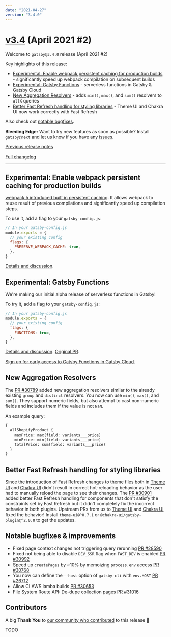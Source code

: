 ```yaml
---
date: "2021-04-27"
version: "3.4.0"
---
```


# [v3.4](https://github.com/gatsbyjs/gatsby/compare/gatsby@3.4.0-next.0...gatsby@3.4.0) (April 2021 #2)

Welcome to `gatsby@3.4.0` release (April 2021 #2)

Key highlights of this release:

- [Experimental: Enable webpack persistent caching for production builds](#experimental-enable-webpack-persistent-caching-for-production-builds) - significantly speed up webpack compilation on subsequent builds
- [Experimental: Gatsby Functions](#experimental-gatsby-functions) - serverless functions in Gatsby & Gatsby Cloud
- [New Aggregation Resolvers](#new-aggregation-resolvers) - adds `min()`, `max()`, and `sum()` resolvers to `allX` queries
- [Better Fast Refresh handling for styling libraries](#better-fast-refresh-handling-for-styling-libraries) - Theme UI and Chakra UI now work correctly with Fast Refresh

Also check out [notable bugfixes](#notable-bugfixes--improvements).

**Bleeding Edge:** Want to try new features as soon as possible? Install `gatsby@next` and let us know
if you have any [issues](https://github.com/gatsbyjs/gatsby/issues).

[Previous release notes](/docs/reference/release-notes/v3.3)

[Full changelog](https://github.com/gatsbyjs/gatsby/compare/gatsby@3.4.0-next.0...gatsby@3.4.0)

---

## Experimental: Enable webpack persistent caching for production builds

[webpack 5 introduced built in persistent caching](https://webpack.js.org/blog/2020-10-10-webpack-5-release/#persistent-caching). It allows webpack to reuse result of previous compilations and significantly speed up compilation steps.

To use it, add a flag to your `gatsby-config.js`:

```js
// In your gatsby-config.js
module.exports = {
  // your existing config
  flags: {
    PRESERVE_WEBPACK_CACHE: true,
  },
}
```

[Details and discussion](https://github.com/gatsbyjs/gatsby/discussions/28331).

## Experimental: Gatsby Functions

We're making our initial alpha release of serverless functions in Gatsby!

To try it, add a flag to your `gatsby-config.js`:

```js
// In your gatsby-config.js
module.exports = {
  // your existing config
  flags: {
    FUNCTIONS: true,
  },
}
```

[Details and discussion](https://github.com/gatsbyjs/gatsby/discussions/30735). [Original PR](https://github.com/gatsbyjs/gatsby/pull/30192).

[Sign up for early access to Gatsby Functions in Gatsby Cloud](https://www.gatsbyjs.com/functions/).

## New Aggregation Resolvers

The [PR #30789](https://github.com/gatsbyjs/gatsby/pull/30789) added new aggregation resolvers similar to the already existing `group` and `distinct` resolvers. You now can use `min()`, `max()`, and `sum()`. They support numeric fields, but also attempt to cast non-numeric fields and includes them if the value is not `NaN`.

An example query:

```graphql
{
  allShopifyProduct {
    maxPrice: max(field: variants___price)
    minPrice: min(field: variants___price)
    totalPrice: sum(field: variants___price)
  }
}
```

## Better Fast Refresh handling for styling libraries

Since the introduction of Fast Refresh changes to theme files both in [Theme UI](https://theme-ui.com/) and [Chakra UI](https://chakra-ui.com/) didn't result in correct hot-reloading behavior as the user had to manually reload the page to see their changes. The [PR #30901](https://github.com/gatsbyjs/gatsby/pull/30901) added better Fast Refresh handling for components that don't satisfy the constraints set by Fast Refresh but it didn't completely fix the incorrect behavior in both plugins. Upstream PRs from us to [Theme UI](https://github.com/system-ui/theme-ui/pull/1659) and [Chakra UI](https://github.com/chakra-ui/chakra-ui/pull/3841) fixed the behavior! Install `theme-ui@^0.7.1` or `@chakra-ui/gatsby-plugin@^2.0.0` to get the updates.

## Notable bugfixes & improvements

- Fixed page context changes not triggering query rerunning [PR #28590](https://github.com/gatsbyjs/gatsby/pull/28590)
- Fixed not being able to disable `DEV_SSR` flag when `FAST_DEV` is enabled [PR #30992](https://github.com/gatsbyjs/gatsby/pull/30992)
- Speed up `createPages` by ~10% by memoizing `process.env` access [PR #30768](https://github.com/gatsbyjs/gatsby/pull/30768)
- You now can define the `--host` option of `gatsby-cli` with `env.HOST` [PR #26712](https://github.com/gatsbyjs/gatsby/pull/26712)
- Allow CI AWS lamba builds [PR #30653](https://github.com/gatsbyjs/gatsby/pull/30653)
- File System Route API: De-dupe collection pages [PR #31016](https://github.com/gatsbyjs/gatsby/pull/31016)

## Contributors

A big **Thank You** to [our community who contributed](https://github.com/gatsbyjs/gatsby/compare/gatsby@3.4.0-next.0...gatsby@3.4.0) to this release 💜

TODO
